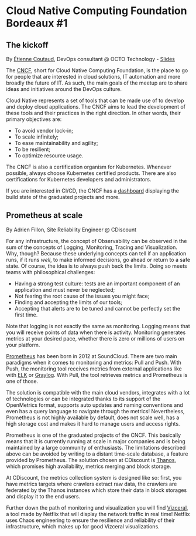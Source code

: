 # Cloud Native Computing Foundation Bordeaux  #1

## The kickoff
By [Étienne Coutaud](https://twitter.com/etiennecoutaud), DevOps consultant @ OCTO Technology - [Slides](https://speakerdeck.com/etiennecoutaud/presentation-de-la-cloud-native-computing-foundation)

The [CNCF](https://www.cncf.io/), short for Cloud Native Computing Foundation, is the place to go for people that are interested in cloud solutions, IT automation and more broadly the future of IT. As such, the main goals of the meetup are to share ideas and initiatives around the DevOps culture.

Cloud Native represents a set of tools that can be made use of to develop and deploy cloud applications. The CNCF aims to lead the development of these tools and their practices in the right direction. In other words, their primary objectives are:
- To avoid vendor lock-in;
- To scale infinitely;
- To ease maintainability and agility;
- To be resilient;
- To optimize resource usage.

The CNCF is also a certification organism for Kubernetes. Whenever possible, always choose Kubernetes certified products. There are also certifications for Kubernetes developers and administrators.

If you are interested in CI/CD, the CNCF has a [dashboard](https://cncf.ci/) displaying the build state of the graduated projects and more.

## Prometheus at scale
By Adrien Fillon, Site Reliability Engineer @ CDiscount

For any infrastructure, the concept of Observability can be observed in the sum of the concepts of Logging, Monitoring, Tracing and Visualization. Why, though? Because these underlying concepts can tell if an application runs, if it runs *well*, to make informed decisions, go ahead or return to a safe state. Of course, the idea is to always push back the limits. Doing so meets teams with philosophical challenges:
- Having a strong test culture: tests are an important component of an application and must never be neglected;
- Not fearing the root cause of the issues you might face;
- Finding and accepting the limits of our tools;
- Accepting that alerts are to be tuned and cannot be perfectly set the first time.

Note that logging is not exactly the same as monitoring. Logging means that you will receive points of data when there is activity. Monitoring generates metrics at your desired pace, whether there is zero or millions of users on your platform.

[Prometheus](https://prometheus.io/) has been born in 2012 at SoundCloud. There are two main paradigms when it comes to monitoring and metrics: Pull and Push. With Push, the monitoring tool receives metrics from external applications like with [ELK](https://www.elastic.co/elk-stack) or [Graylog](https://www.graylog.org/). With Pull, the tool retrieves metrics and Prometheus is one of those.

The solution is compatible with the main cloud vendors, integrates with a lot of technologies or can be integrated thanks to its support of the OpenMetrics format, supports auto updates and naming conventions and even has a query language to navigate through the metrics! Nevertheless, Prometheus is not highly available by default, does not scale well, has a high storage cost and makes it hard to manage users and access rights.

Prometheus is one of the graduated projects of the CNCF. This basically means that it is currently running at scale in major companies and is being maintained by a large community of enthusiasts. The limitations described above can be avoided by writing to a distant time-scale database, a feature provided by Prometheus. The solution chosen at CDiscount is [Thanos](https://improbable.io/games/blog/thanos-prometheus-at-scale), which promises high availability, metrics merging and block storage.

At CDiscount, the metrics collection system is designed like so: first, you have metrics targets where crawlers extract raw data, the crawlers are federated by the Thanos instances which store their data in block storages and display it to the end users.

Further down the path of monitoring and visualization you will find [Vizceral](https://github.com/Netflix/vizceral), a tool made by Netflix that will display the network traffic in real time! Netflix uses Chaos engineering to ensure the resilience and reliability of their infrastructure, which makes up for good Vizceral visualizations.
